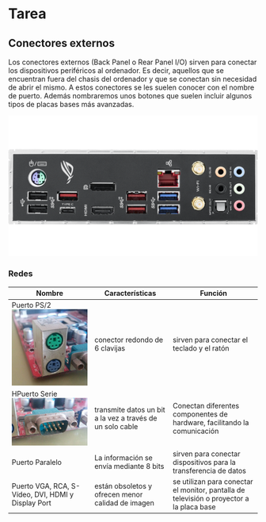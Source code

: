 # Tarea 
## Conectores externos
Los conectores externos (Back Panel o Rear Panel I/O) sirven para conectar los dispositivos periféricos al ordenador. Es decir, aquellos que se encuentran fuera del chasis del ordenador y que se conectan sin necesidad de abrir el mismo. A estos conectores se les suelen conocer con el nombre de puerto. Además nombraremos unos botones que suelen incluir algunos tipos de placas bases más avanzadas.

![Conectores externos](fotoo.png)
### Redes  

| Nombre | Características | Función | 
| ------ | ------ | ------ |
| Puerto PS/2 ![Puerto PS/2](puerto_ps2.jpg) | conector redondo de 6 clavijas | sirven para conectar el teclado y el ratón |
| HPuerto Serie ![HPuerto Serie](puerto_serie.jpg) | transmite datos un bit a la vez a través de un solo cable | Conectan diferentes componentes de hardware, facilitando la comunicación  |
| Puerto Paralelo | La información se envía mediante 8 bits | sirven para conectar dispositivos para la transferencia de datos |
| Puerto VGA, RCA, S-Vídeo, DVI, HDMI y Display Port | están obsoletos y ofrecen menor calidad de imagen | se utilizan para conectar el monitor, pantalla de televisión o proyector a la placa base |


